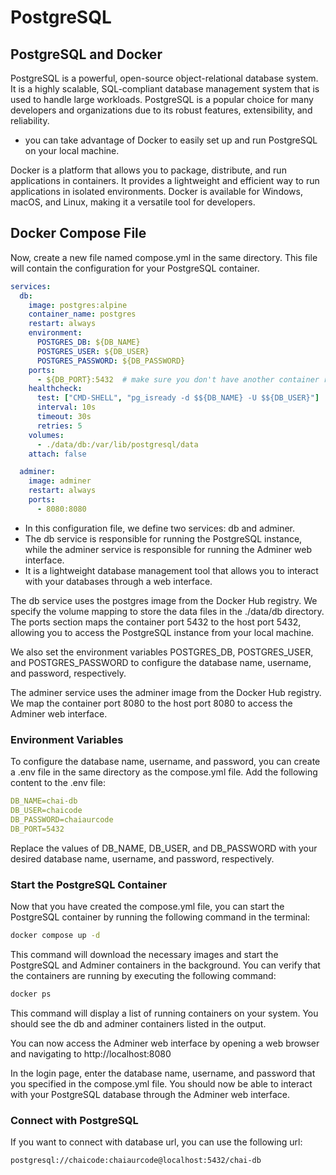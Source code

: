 # PostgreSQL

## PostgreSQL and Docker

PostgreSQL is a powerful, open-source object-relational database system. It is a highly scalable, SQL-compliant database management system that is used to handle large workloads. PostgreSQL is a popular choice for many developers and organizations due to its robust features, extensibility, and reliability.

- you can take advantage of Docker to easily set up and run PostgreSQL on your local machine.

 Docker is a platform that allows you to package, distribute, and run applications in containers. It provides a lightweight and efficient way to run applications in isolated environments. Docker is available for Windows, macOS, and Linux, making it a versatile tool for developers.

## Docker Compose File

Now, create a new file named compose.yml in the same directory. This file will contain the configuration for your PostgreSQL container.

```yaml
services:
  db:
    image: postgres:alpine
    container_name: postgres
    restart: always
    environment:
      POSTGRES_DB: ${DB_NAME}
      POSTGRES_USER: ${DB_USER}
      POSTGRES_PASSWORD: ${DB_PASSWORD}
    ports:
      - ${DB_PORT}:5432  # make sure you don't have another container running on DB_PORT
    healthcheck:
      test: ["CMD-SHELL", "pg_isready -d $${DB_NAME} -U $${DB_USER}"]
      interval: 10s
      timeout: 30s
      retries: 5
    volumes:
      - ./data/db:/var/lib/postgresql/data
    attach: false

  adminer:
    image: adminer
    restart: always
    ports:
      - 8080:8080
```

- In this configuration file, we define two services: db and adminer.
- The db service is responsible for running the PostgreSQL instance, while the adminer service is responsible for running the Adminer web interface.
- It is a lightweight database management tool that allows you to interact with your databases through a web interface.

The db service uses the postgres image from the Docker Hub registry. We specify the volume mapping to store the data files in the ./data/db directory. The ports section maps the container port 5432 to the host port 5432, allowing you to access the PostgreSQL instance from your local machine.

We also set the environment variables POSTGRES_DB, POSTGRES_USER, and POSTGRES_PASSWORD to configure the database name, username, and password, respectively.

The adminer service uses the adminer image from the Docker Hub registry. We map the container port 8080 to the host port 8080 to access the Adminer web interface.

### Environment Variables

To configure the database name, username, and password, you can create a .env file in the same directory as the compose.yml file. Add the following content to the .env file:

```yaml title=".env file"
DB_NAME=chai-db
DB_USER=chaicode
DB_PASSWORD=chaiaurcode
DB_PORT=5432
```

Replace the values of DB_NAME, DB_USER, and DB_PASSWORD with your desired database name, username, and password, respectively.

### Start the PostgreSQL Container

Now that you have created the compose.yml file, you can start the PostgreSQL container by running the following command in the terminal:

```sh
docker compose up -d
```
This command will download the necessary images and start the PostgreSQL and Adminer containers in the background. You can verify that the containers are running by executing the following command:

```sh
docker ps
```
This command will display a list of running containers on your system. You should see the db and adminer containers listed in the output.

You can now access the Adminer web interface by opening a web browser and navigating to http://localhost:8080

In the login page, enter the database name, username, and password that you specified in the compose.yml file. You should now be able to interact with your PostgreSQL database through the Adminer web interface.

### Connect with PostgreSQL

If you want to connect with database url, you can use the following url:

`postgresql://chaicode:chaiaurcode@localhost:5432/chai-db`
